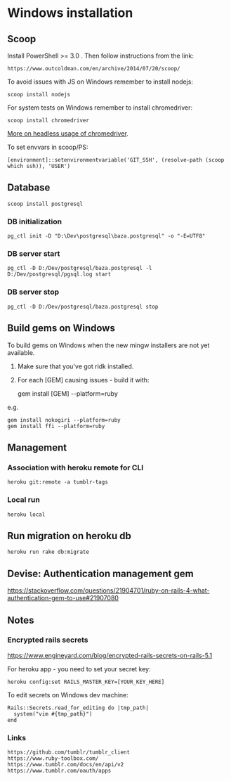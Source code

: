 # Windows installation

## Scoop

Install PowerShell >= 3.0 . Then follow instructions from the link:

    https://www.outcoldman.com/en/archive/2014/07/20/scoop/

To avoid issues with JS on Windows remember to install nodejs:

    scoop install nodejs

For system tests on Windows remember to install chromedriver:

    scoop install chromedriver

[More on headless usage of chromedriver](http://ngauthier.com/2017/09/rails-system-tests-with-headless-chrome-on-windows-bash-wsl.html).

To set envvars in scoop/PS:

    [environment]::setenvironmentvariable('GIT_SSH', (resolve-path (scoop which ssh)), 'USER')

## Database

    scoop install postgresql

### DB initialization

    pg_ctl init -D "D:\Dev\postgresql\baza.postgresql" -o "-E=UTF8"

### DB server start

    pg_ctl -D D:/Dev/postgresql/baza.postgresql -l D:/Dev/postgresql/pgsql.log start

### DB server stop

    pg_ctl -D D:/Dev/postgresql/baza.postgresql stop

## Build gems on Windows

To build gems on Windows when the new mingw installers are not yet available.

1. Make sure that you've got ridk installed.
1. For each [GEM] causing issues - build it with:

    gem install [GEM] --platform=ruby

e.g.

    gem install nokogiri --platform=ruby
    gem install ffi --platform=ruby

## Management

### Association with heroku remote for CLI

    heroku git:remote -a tumblr-tags

### Local run

    heroku local

## Run migration on heroku db

    heroku run rake db:migrate

## Devise: Authentication management gem

https://stackoverflow.com/questions/21904701/ruby-on-rails-4-what-authentication-gem-to-use#21907080

## Notes

### Encrypted rails secrets

https://www.engineyard.com/blog/encrypted-rails-secrets-on-rails-5.1

For heroku app - you need to set your secret key:

    heroku config:set RAILS_MASTER_KEY=[YOUR_KEY_HERE]

To edit secrets on Windows dev machine:

    Rails::Secrets.read_for_editing do |tmp_path|
      system("vim #{tmp_path}")
    end

### Links

    https://github.com/tumblr/tumblr_client
    https://www.ruby-toolbox.com/
    https://www.tumblr.com/docs/en/api/v2
    https://www.tumblr.com/oauth/apps
